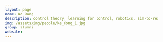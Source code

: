 ```yaml
---
layout: page
name: Ke Dong
description: control theory, learning for control, robotics, sim-to-real transfer. co-supervised by <a href="https://www.dynsyslab.org/prof-angela-schoellig/">Angela Schoellig</a>
img: /assets/img/people/ke_dong_1.jpg
group: alumni
website: 
---
```


